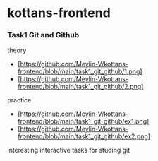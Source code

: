 # kottans-frontend

### Task1 Git and Github
theory
* [https://github.com/Meylin-V/kottans-frontend/blob/main/task1_git_github/1.png] 
* [https://github.com/Meylin-V/kottans-frontend/blob/main/task1_git_github/2.png] 

practice
* [https://github.com/Meylin-V/kottans-frontend/blob/main/task1_git_github/ex1.png] 
* [https://github.com/Meylin-V/kottans-frontend/blob/main/task1_git_github/ex2.png] 

interesting interactive tasks for studing git
